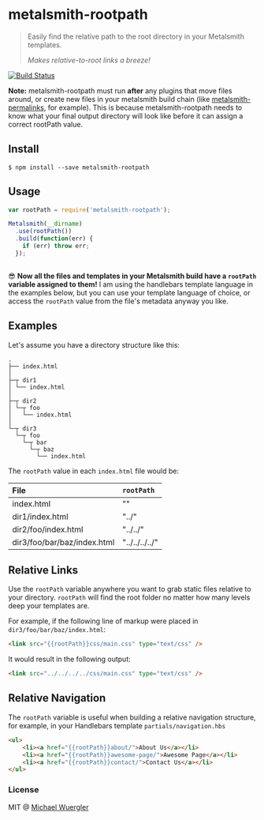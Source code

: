 # metalsmith-rootpath

> Easily find the relative path to the root directory in your Metalsmith templates.
> 
> *Makes relative-to-root links a breeze!*

[![Build Status](https://travis-ci.org/radiovisual/metalsmith-rootpath.svg)](https://travis-ci.org/radiovisual/metalsmith-rootpath)

**Note:** metalsmith-rootpath must run **after** any plugins that move files around, or create new files in your
metalsmith build chain (like [metalsmith-permalinks](https://github.com/segmentio/metalsmith-permalinks), for example).
This is because metalsmith-rootpath needs to know what your final output directory will look like before it can assign
a correct rootPath value. 


## Install

```
$ npm install --save metalsmith-rootpath
```


## Usage

```js
var rootPath = require('metalsmith-rootpath');

Metalsmith(__dirname)
  .use(rootPath())
  .build(function(err) {
    if (err) throw err;
  });
  
```

:sunglasses: **Now all the files and templates in your Metalsmith build have a `rootPath` variable assigned to them!**
I am using the handlebars template language in the examples below, but you can use your template language of choice, or access
the `rootPath` value from the file's metadata anyway you like.


## Examples

Let's assume you have a directory structure like this:

    .
    ├── index.html
    │
    ├─┬ dir1  
    │ └── index.html
    │  
    ├─┬ dir2  
    │ └─┬ foo
    │   └── index.html
    │
    └─┬ dir3  
      └─┬ foo
        └─┬ bar
          └─┬ baz
            └── index.html



The `rootPath` value in each `index.html` file would be:

| File                               | `rootPath`        |
| :----------------------------------|:------------------|
| index.html                         | ""                | 
| dir1/index.html                    | "../"             |
| dir2/foo/index.html                | "../../"          |   
| dir3/foo/bar/baz/index.html        | "../../../../"    | 



## Relative Links  

Use the `rootPath` variable anywhere you want to grab static files relative to your directory. `rootPath` will 
find the root folder no matter how many levels deep your templates are.

For example, if the following line of markup were placed in `dir3/foo/bar/baz/index.html`:
```html
<link src="{{rootPath}}css/main.css" type="text/css" />
```

It would result in the following output:
```html
<link src="../../../../css/main.css" type="text/css" />
```


## Relative Navigation  

The `rootPath` variable is useful when building a relative navigation structure, for example, in your Handlebars 
template `partials/navigation.hbs`

```html
<ul>
    <li><a href="{{rootPath}}about/">About Us</a></li>
    <li><a href="{{rootPath}}awesome-page/">Awesome Page</a></li>
    <li><a href="{{rootPath}}contact/">Contact Us</a></li>
</ul>
```


### License  

MIT @ [Michael Wuergler](http://www.numetriclabs.com)


